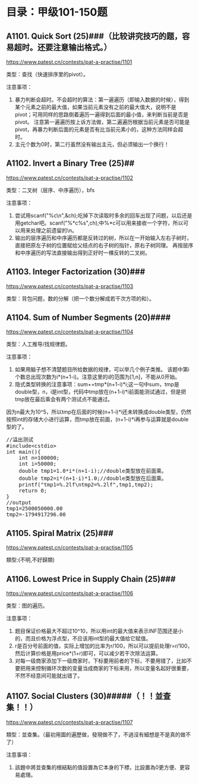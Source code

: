 # 目录：甲级101-150题
## A1101. Quick Sort (25)###（比较讲究技巧的题，容易超时。还要注意输出格式。）
https://www.patest.cn/contests/pat-a-practise/1101

类型：查找（快速排序里的pivot）。

注意事项：
1. 暴力判断会超时。不会超时的算法：第一遍遍历（即输入数据的时候），得到某个元素之前的最大值，如果当前元素没有之前的最大值大，说明不是pivot；可用同样的思路倒着遍历一遍得到后面的最小值，来判断当前是否是pivot。
注意第一遍遍历按上诉方法做，第二遍遍历根据当前元素是否可能是pivot，再暴力判断后面的元素是否有比当前元素小的，这种方法同样会超时。
2. 主元个数为0时，第二行虽然没有输出主元，但必须输出一个换行！

## A1102. Invert a Binary Tree (25)##

https://www.patest.cn/contests/pat-a-practise/1102

类型：二叉树（层序、中序遍历），bfs

注意事项：
1. 尝试用scanf("%c\n",&ch);吃掉下次读取时多余的回车出现了问题，以后还是用getchar吧。scanf("%*c%s",ch);中%*c可以用来接收一个字符，所以可以用来处理之前遗留的\n。
2. 输出的层序遍历和中序遍历都是反转过的树，所以在一开始输入左右子树时，直接把原左子树的位置赋给父结点的右子树的指针，原右子树同理。
再按层序和中序遍历的写法直接输出得到正好时一棵反转的二叉树。

## A1103. Integer Factorization (30)###
https://www.patest.cn/contests/pat-a-practise/1103

类型：背包问题，数的分解（把一个数分解成若干次方项的和）。

## A1104. Sum of Number Segments (20)####
https://www.patest.cn/contests/pat-a-practise/1104

类型：人工推导/找规律题。

注意事项：
1. 如果用脑子想不清楚题目所给数据的规律，可以举几个例子类推。
该题中第i个数总出现次数为i*(n+1-i)。注意这里的i的范围为[1,n]，不能从0开始。
2. 隐式类型转换的注意事项：sum+=tmp*(n+1-i)*i;这一句中sum，tmp是double型，n，i是int型，代码中tmp放在(n+1-i)*i前面能测试通过，但是把tmp放在最后乘会有两个测试点不能通过。

因为n最大为10^5，所以tmp在后面的时候(n+1-i)*i还未转换成double类型，仍然按照int的存储大小进行运算，而tmp放在前面，(n+1-i)*i再参与运算就是double型的了。
<pre>//溢出测试
#include&lt;cstdio>
int main(){
	int n=100000;
	int i=50000;
	double tmp1=1.0*i*(n+1-i);//double类型放在前面乘。
	double tmp2=i*(n+1-i)*1.0;//double类型放在后面乘。
	printf("tmp1=%.2lf\ntmp2=%.2lf",tmp1,tmp2);
	return 0;
}
//output
tmp1=2500050000.00
tmp2=-1794917296.00
</pre>

## A1105. Spiral Matrix (25)###
https://www.patest.cn/contests/pat-a-practise/1105

類型:(不明,不好歸類)

## A1106. Lowest Price in Supply Chain (25)###
https://www.patest.cn/contests/pat-a-practise/1106

类型：图的遍历。

注意事项：
1. 题目保证价格最大不超过10^10，所以用int的最大值来表示INF范围还是小的，而且价格为浮点型，不应该用int型的最大值给它赋值。
2. r是百分号前面的值，实际上增加的比率为r/100，所以可以提前处理r=r/100，然后计算价格是用price*(1+r)即可，可以减少若干次除法运算。
3. 对每一级商家添加下一级商家时，下标要用前者的下标，不要用错了，比如不要把用来控制循环次数的变量当成商家的下标来用，所以变量名起好很重要，不然不经意间可能就出错了。

## A1107. Social Clusters (30)#####（！！並查集！！）
https://www.patest.cn/contests/pat-a-practise/1107

類型：並查集。（最初用圖的遍歷做，發現做不了，不過沒有細想是不是真的做不了）

注意事項：
1. 該題中將並查集的根結點的值設置為它本身的下標，比設置為0更方便、更容易處理。
